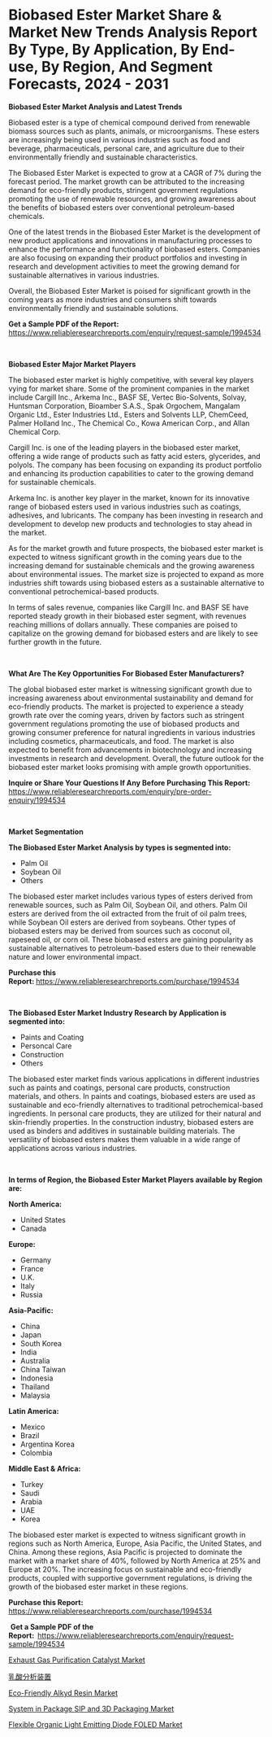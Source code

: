<p><h1>Biobased Ester Market Share & Market New Trends Analysis Report By Type, By Application, By End-use, By Region, And Segment Forecasts, 2024 - 2031</h1></p><p><strong>Biobased Ester Market Analysis and Latest Trends</strong></p>
<p><p>Biobased ester is a type of chemical compound derived from renewable biomass sources such as plants, animals, or microorganisms. These esters are increasingly being used in various industries such as food and beverage, pharmaceuticals, personal care, and agriculture due to their environmentally friendly and sustainable characteristics.</p><p>The Biobased Ester Market is expected to grow at a CAGR of 7% during the forecast period. The market growth can be attributed to the increasing demand for eco-friendly products, stringent government regulations promoting the use of renewable resources, and growing awareness about the benefits of biobased esters over conventional petroleum-based chemicals.</p><p>One of the latest trends in the Biobased Ester Market is the development of new product applications and innovations in manufacturing processes to enhance the performance and functionality of biobased esters. Companies are also focusing on expanding their product portfolios and investing in research and development activities to meet the growing demand for sustainable alternatives in various industries.</p><p>Overall, the Biobased Ester Market is poised for significant growth in the coming years as more industries and consumers shift towards environmentally friendly and sustainable solutions.</p></p>
<p><strong>Get a Sample PDF of the Report:&nbsp;</strong> <a href="https://www.reliableresearchreports.com/enquiry/request-sample/1994534">https://www.reliableresearchreports.com/enquiry/request-sample/1994534</a></p>
<p>&nbsp;</p>
<p><strong>Biobased Ester Major Market Players</strong></p>
<p><p>The biobased ester market is highly competitive, with several key players vying for market share. Some of the prominent companies in the market include Cargill Inc., Arkema Inc., BASF SE, Vertec Bio-Solvents, Solvay, Huntsman Corporation, Bioamber S.A.S., Spak Orgochem, Mangalam Organic Ltd., Ester Industries Ltd., Esters and Solvents LLP, ChemCeed, Palmer Holland Inc., The Chemical Co., Kowa American Corp., and Allan Chemical Corp.</p><p>Cargill Inc. is one of the leading players in the biobased ester market, offering a wide range of products such as fatty acid esters, glycerides, and polyols. The company has been focusing on expanding its product portfolio and enhancing its production capabilities to cater to the growing demand for sustainable chemicals.</p><p>Arkema Inc. is another key player in the market, known for its innovative range of biobased esters used in various industries such as coatings, adhesives, and lubricants. The company has been investing in research and development to develop new products and technologies to stay ahead in the market.</p><p>As for the market growth and future prospects, the biobased ester market is expected to witness significant growth in the coming years due to the increasing demand for sustainable chemicals and the growing awareness about environmental issues. The market size is projected to expand as more industries shift towards using biobased esters as a sustainable alternative to conventional petrochemical-based products.</p><p>In terms of sales revenue, companies like Cargill Inc. and BASF SE have reported steady growth in their biobased ester segment, with revenues reaching millions of dollars annually. These companies are poised to capitalize on the growing demand for biobased esters and are likely to see further growth in the future.</p></p>
<p>&nbsp;</p>
<p><strong>What Are The Key Opportunities For Biobased Ester Manufacturers?</strong></p>
<p><p>The global biobased ester market is witnessing significant growth due to increasing awareness about environmental sustainability and demand for eco-friendly products. The market is projected to experience a steady growth rate over the coming years, driven by factors such as stringent government regulations promoting the use of biobased products and growing consumer preference for natural ingredients in various industries including cosmetics, pharmaceuticals, and food. The market is also expected to benefit from advancements in biotechnology and increasing investments in research and development. Overall, the future outlook for the biobased ester market looks promising with ample growth opportunities.</p></p>
<p><strong>Inquire or Share Your Questions If Any Before Purchasing This Report:</strong> <a href="https://www.reliableresearchreports.com/enquiry/pre-order-enquiry/1994534">https://www.reliableresearchreports.com/enquiry/pre-order-enquiry/1994534</a></p>
<p>&nbsp;</p>
<p><strong>Market Segmentation</strong></p>
<p><strong>The Biobased Ester Market Analysis by types is segmented into:</strong></p>
<p><ul><li>Palm Oil</li><li>Soybean Oil</li><li>Others</li></ul></p>
<p><p>The biobased ester market includes various types of esters derived from renewable sources, such as Palm Oil, Soybean Oil, and others. Palm Oil esters are derived from the oil extracted from the fruit of oil palm trees, while Soybean Oil esters are derived from soybeans. Other types of biobased esters may be derived from sources such as coconut oil, rapeseed oil, or corn oil. These biobased esters are gaining popularity as sustainable alternatives to petroleum-based esters due to their renewable nature and lower environmental impact.</p></p>
<p><strong>Purchase this Report:&nbsp;</strong><a href="https://www.reliableresearchreports.com/purchase/1994534">https://www.reliableresearchreports.com/purchase/1994534</a></p>
<p>&nbsp;</p>
<p><strong>The Biobased Ester Market Industry Research by Application is segmented into:</strong></p>
<p><ul><li>Paints and Coating</li><li>Personcal Care</li><li>Construction</li><li>Others</li></ul></p>
<p><p>The biobased ester market finds various applications in different industries such as paints and coatings, personal care products, construction materials, and others. In paints and coatings, biobased esters are used as sustainable and eco-friendly alternatives to traditional petrochemical-based ingredients. In personal care products, they are utilized for their natural and skin-friendly properties. In the construction industry, biobased esters are used as binders and additives in sustainable building materials. The versatility of biobased esters makes them valuable in a wide range of applications across various industries.</p></p>
<p>&nbsp;</p>
<p><strong>In terms of Region, the Biobased Ester Market Players available by Region are:</strong></p>
<p>
    <p> <strong> North America: </strong>
        <ul>
            <li>United States</li>
            <li>Canada</li>
        </ul>
        </p> 
    <p> <strong> Europe: </strong>
        <ul>
            <li>Germany</li>
            <li>France</li>
            <li>U.K.</li>
            <li>Italy</li>
            <li>Russia</li>
        </ul>
        </p> 
    <p> <strong> Asia-Pacific: </strong>
        <ul>
            <li>China</li>
            <li>Japan</li>
            <li>South Korea</li>
            <li>India</li>
            <li>Australia</li>
            <li>China Taiwan</li>
            <li>Indonesia</li>
            <li>Thailand</li>
            <li>Malaysia</li>
        </ul>
        </p> 
    <p> <strong> Latin America: </strong>
        <ul>
            <li>Mexico</li>
            <li>Brazil</li>
            <li>Argentina Korea</li>
            <li>Colombia</li>
        </ul>
        </p> 
    <p> <strong> Middle East & Africa: </strong>
        <ul>
            <li>Turkey</li>
            <li>Saudi</li>
            <li>Arabia</li>
            <li>UAE</li>
            <li>Korea</li>
        </ul>
    </p>
    </p>
<p><p>The biobased ester market is expected to witness significant growth in regions such as North America, Europe, Asia Pacific, the United States, and China. Among these regions, Asia Pacific is projected to dominate the market with a market share of 40%, followed by North America at 25% and Europe at 20%. The increasing focus on sustainable and eco-friendly products, coupled with supportive government regulations, is driving the growth of the biobased ester market in these regions.</p></p>
<p><strong>Purchase this Report: </strong><a href="https://www.reliableresearchreports.com/purchase/1994534">https://www.reliableresearchreports.com/purchase/1994534</a></p>
<p>&nbsp;<strong>Get a Sample PDF of the Report:&nbsp;&nbsp;</strong><a href="https://www.reliableresearchreports.com/enquiry/request-sample/1994534">https://www.reliableresearchreports.com/enquiry/request-sample/1994534</a></p>
<p><strong></strong></p>
<p><p><a href="https://github.com/okotobwrhuteie/Market-Research-Report-List-1/blob/main/exhaust-gas-purification-catalyst-market.md">Exhaust Gas Purification Catalyst Market</a></p><p><a href="https://github.com/ycmtqqhvk3273/Market-Research-Report-List-1/blob/main/79324822452.md">乳酸分析装置</a></p><p><a href="https://github.com/myacatherineblakecaczo9vcsw/Market-Research-Report-List-1/blob/main/eco-friendly-alkyd-resin-market.md">Eco-Friendly Alkyd Resin Market</a></p><p><a href="https://issuu.com/reportprime-2/docs/system-in-package-sip-and-3d-packaging-market-size">System in Package SIP and 3D Packaging Market</a></p><p><a href="https://issuu.com/reportprime-2/docs/flexible-organic-light-emitting-dio_49fea1429931a4">Flexible Organic Light Emitting Diode FOLED Market</a></p></p>